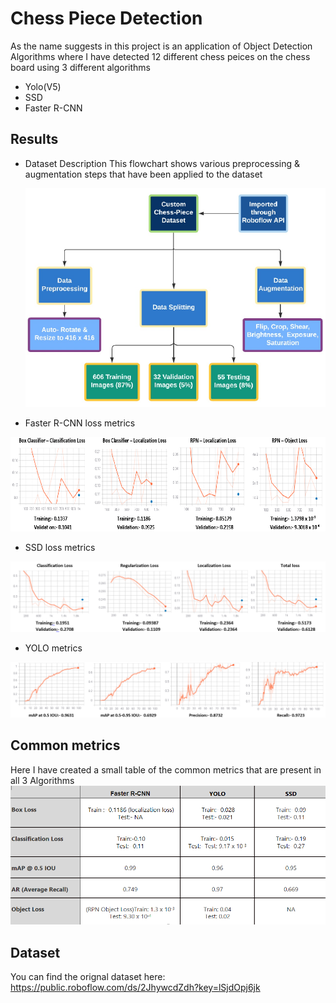 # Chess Piece Detection
As the name suggests in this project is an application of Object Detection Algorithms where I have detected 12 different chess peices on the chess board using 3 different algorithms
- Yolo(V5)
- SSD
- Faster R-CNN

## Results
- Dataset Description
This flowchart shows various preprocessing & augmentation steps that have been applied to the dataset

   <img src="https://github.com/Vibhugupta10616/Chess-peice-Object-Detection/blob/main/imgs/Picture1.png" width="500" height="350">

- Faster R-CNN loss metrics

![alt text](https://github.com/Vibhugupta10616/Chess-peice-Object-Detection/blob/main/imgs/Picture2.png)

- SSD loss metrics

![alt text](https://github.com/Vibhugupta10616/Chess-peice-Object-Detection/blob/main/imgs/Picture3.png)

- YOLO metrics

![alt text](https://github.com/Vibhugupta10616/Chess-peice-Object-Detection/blob/main/imgs/Picture4.png)

## Common metrics
Here I have created a small table of the common metrics that are present in all 3 Algorithms
![alt text](https://github.com/Vibhugupta10616/Chess-peice-Object-Detection/blob/main/imgs/Picture5.png)

## Dataset
You can find the orignal dataset here: https://public.roboflow.com/ds/2JhywcdZdh?key=lSjdOpj6jk


